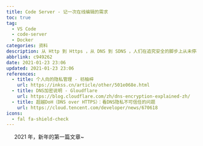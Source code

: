 ```yaml
---
title: Code Server - 记一次在线编辑的需求
toc: true
tag:
  - VS Code
  - code-server
  - Docker
categories: 资料
description: 从 Http 到 Https ，从 DNS 到 SDNS ，人们在追究安全的脚步上从未停歇。
abbrlink: c949262
date: 2021-01-23 23:06
updated: 2021-01-23 23:06
references:
  - title: 个人向的隐私管理 - 枋柚梓
    url: https://inkss.cn/article/other/501e068e.html
  - title: DNS加密说明 - Gloudflare
    url: https://blog.cloudflare.com/zh/dns-encryption-explained-zh/
  - title: 超越DoH（DNS over HTTPS）：看DNS隐私不可信任的问题
    url: https://cloud.tencent.com/developer/news/670618
icons:
  - fal fa-shield-check
---
```


&ensp;&emsp;2021 年，新年的第一篇文章~